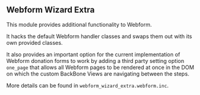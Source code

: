
Webform Wizard Extra
--------------------

This module provides additional functionality to Webform.

It hacks the default Webform handler classes and swaps them out with its own provided classes.

It also provides an important option for the current implementation of Webform donation forms to work by adding a third party setting option `one_page` that allows all Webform pages to be rendered at once in the DOM on which the custom BackBone Views are navigating between the steps.

More details can be found in `webform_wizard_extra.webform.inc`.
